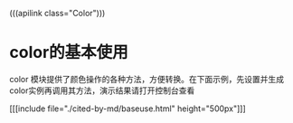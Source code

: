 (((apilink class="Color")))

# color的基本使用

color 模块提供了颜色操作的各种方法，方便转换。在下面示例，先设置并生成color实例再调用其方法，演示结果请打开控制台查看

[[[include file="./cited-by-md/baseuse.html" height="500px"]]]